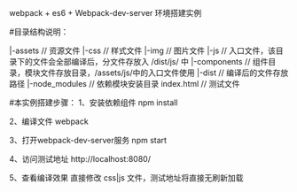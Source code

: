 webpack + es6 + Webpack-dev-server 环境搭建实例

#目录结构说明：

|-assets       // 资源文件
  |-css        // 样式文件
  |-img        // 图片文件
  |-js         // 入口文件，该目录下的文件会全部编译后，分文件存放入 /dist/js/ 中
|-components   // 组件目录，模块文件存放目录，/assets/js/中的入口文件使用
|-dist         // 编译后的文件存放路径
|-node_modules // 依赖模块安装目录
index.html     // 测试文件


#本实例搭建步骤：
1、安装依赖组件
npm install

2、编译文件
webpack

3、打开webpack-dev-server服务
npm start

4、访问测试地址
http://localhost:8080/

5、查看编译效果
直接修改 css|js 文件，测试地址将直接无刷新加载
